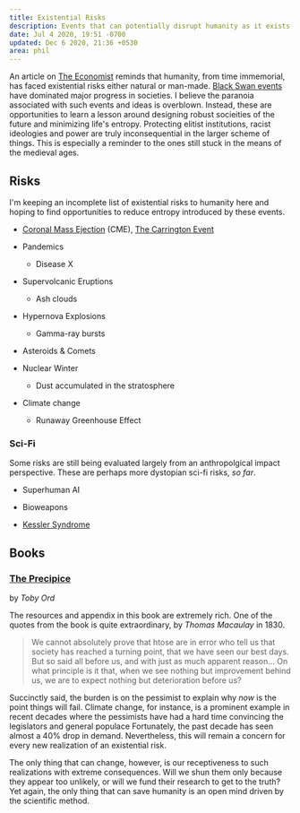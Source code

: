 ```yaml
---
title: Existential Risks
description: Events that can potentially disrupt humanity as it exists
date: Jul 4 2020, 19:51 -0700
updated: Dec 6 2020, 21:36 +0530
area: phil
---
```


An article on [The Economist](https://www.economist.com/briefing/2020/06/25/the-world-should-think-better-about-catastrophic-and-existential-risks) reminds that humanity, from time immemorial, has faced existential risks either natural or man-made. [Black
Swan events](https://en.wikipedia.org/wiki/Black_swan_theory) have dominated
major progress in societies. I believe the paranoia associated with such events
and ideas is overblown. Instead, these are opportunities to learn a lesson around
designing robust socieities of the future and minimizing life's entropy. Protecting
elitist institutions, racist ideologies and power are truly inconsequential in
the larger scheme of things. This is especially a reminder to the ones still stuck
in the means of the medieval ages.

## Risks

I'm keeping an incomplete list of existential risks to humanity here and hoping
to find opportunities to reduce entropy introduced by these events.

- [Coronal Mass Ejection](https://en.wikipedia.org/wiki/Coronal_mass_ejection) (CME), [The Carrington Event](https://en.wikipedia.org/wiki/September_1859_geomagnetic_storm)

- Pandemics

  - Disease X

- Supervolcanic Eruptions

  - Ash clouds

- Hypernova Explosions

  - Gamma-ray bursts

- Asteroids & Comets

- Nuclear Winter

  - Dust accumulated in the stratosphere

- Climate change
  - Runaway Greenhouse Effect

### Sci-Fi

Some risks are still being evaluated largely from an anthropolgical impact
perspective. These are perhaps more dystopian sci-fi risks, _so far_.

- Superhuman AI

- Bioweapons

- [Kessler Syndrome](https://en.wikipedia.org/wiki/Kessler_syndrome)

## Books

### [The Precipice](https://theprecipice.com)

by _Toby Ord_

The resources and appendix in this book are extremely rich. One of the quotes
from the book is quite extraordinary, by _Thomas Macaulay_ in 1830.

> We cannot absolutely prove that htose are in error who tell us that society has
> reached a turning point, that we have seen our best days. But so said all before
> us, and with just as much apparent reason... On what principle is it that, when we
> see nothing but improvement behind us, we are to expect nothing but deterioration
> before us?

Succinctly said, the burden is on the pessimist to explain why _now_ is the
point things will fail. Climate change, for instance, is a prominent example in
recent decades where the pessimists have had a hard time convincing the legislators
and general populace Fortunately, the past decade has seen almost a 40% drop in
demand. Nevertheless, this will remain a concern for every new realization of an
existential risk.

The only thing that can change, however, is our receptiveness to such
realizations with extreme consequences. Will we shun them only because they
appear too unlikely, or will we fund their research to get to the truth? Yet
again, the only thing that can save humanity is an open mind driven by the
scientific method.
